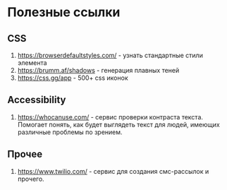 # Полезные ссылки

## CSS
1. https://browserdefaultstyles.com/ - узнать стандартные стили элемента
2. https://brumm.af/shadows - генерация плавных теней
3. https://css.gg/app - 500+ css иконок

## Accessibility
1. https://whocanuse.com/ - сервис проверки контраста текста. Помогает понять, как будет выглядеть текст для людей, имеющих различные проблемы по зрением.

## Прочее
1. https://www.twilio.com/ - сервис для создания смс-рассылок и прочего.
